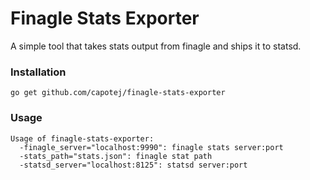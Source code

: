 # Finagle Stats Exporter

A simple tool that takes stats output from finagle and ships it to statsd.

### Installation
    go get github.com/capotej/finagle-stats-exporter 

### Usage

    Usage of finagle-stats-exporter:
      -finagle_server="localhost:9990": finagle stats server:port
      -stats_path="stats.json": finagle stat path
      -statsd_server="localhost:8125": statsd server:port

